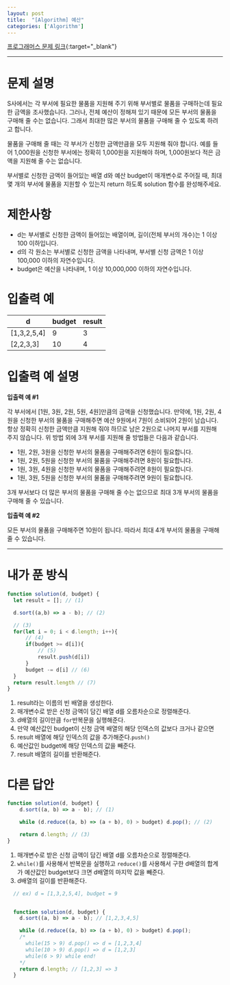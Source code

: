```yaml
---
layout: post
title:  "[Algorithm] 예산"
categories: ['Algorithm']
---
```


[프로그래머스 문제 링크](https://programmers.co.kr/learn/courses/30/lessons/12982){:target="_blank"}

---

# 문제 설명

S사에서는 각 부서에 필요한 물품을 지원해 주기 위해 부서별로 물품을 구매하는데 필요한 금액을 조사했습니다. 그러나, 전체 예산이 정해져 있기 때문에 모든 부서의 물품을 구매해 줄 수는 없습니다. 그래서 최대한 많은 부서의 물품을 구매해 줄 수 있도록 하려고 합니다.

물품을 구매해 줄 때는 각 부서가 신청한 금액만큼을 모두 지원해 줘야 합니다. 예를 들어 1,000원을 신청한 부서에는 정확히 1,000원을 지원해야 하며, 1,000원보다 적은 금액을 지원해 줄 수는 없습니다.

부서별로 신청한 금액이 들어있는 배열 d와 예산 budget이 매개변수로 주어질 때, 최대 몇 개의 부서에 물품을 지원할 수 있는지 return 하도록 solution 함수를 완성해주세요.



# 제한사항

- d는 부서별로 신청한 금액이 들어있는 배열이며, 길이(전체 부서의 개수)는 1 이상 100 이하입니다.
- d의 각 원소는 부서별로 신청한 금액을 나타내며, 부서별 신청 금액은 1 이상 100,000 이하의 자연수입니다.
- budget은 예산을 나타내며, 1 이상 10,000,000 이하의 자연수입니다.


# 입출력 예

| d           | budget | result |
| ----------- | ------ | ------ |
| [1,3,2,5,4] | 9      | 3      |
| [2,2,3,3]   | 10     | 4      |


# 입출력 예 설명

**입출력 예 #1**

각 부서에서 [1원, 3원, 2원, 5원, 4원]만큼의 금액을 신청했습니다. 만약에, 1원, 2원, 4원을 신청한 부서의 물품을 구매해주면 예산 9원에서 7원이 소비되어 2원이 남습니다. 항상 정확히 신청한 금액만큼 지원해 줘야 하므로 남은 2원으로 나머지 부서를 지원해 주지 않습니다. 위 방법 외에 3개 부서를 지원해 줄 방법들은 다음과 같습니다.

- 1원, 2원, 3원을 신청한 부서의 물품을 구매해주려면 6원이 필요합니다.
- 1원, 2원, 5원을 신청한 부서의 물품을 구매해주려면 8원이 필요합니다.
- 1원, 3원, 4원을 신청한 부서의 물품을 구매해주려면 8원이 필요합니다.
- 1원, 3원, 5원을 신청한 부서의 물품을 구매해주려면 9원이 필요합니다.

3개 부서보다 더 많은 부서의 물품을 구매해 줄 수는 없으므로 최대 3개 부서의 물품을 구매해 줄 수 있습니다.

**입출력 예 #2**

모든 부서의 물품을 구매해주면 10원이 됩니다. 따라서 최대 4개 부서의 물품을 구매해 줄 수 있습니다.


---

# 내가 푼 방식

```js
function solution(d, budget) {
  let result = []; // (1)

  d.sort((a,b) => a - b); // (2)

  // (3)
  for(let i = 0; i < d.length; i++){
      // (4)
      if(budget >= d[i]){
          // (5)
          result.push(d[i])
      }
      budget -= d[i] // (6)
  }
  return result.length // (7)
}
```

1. result라는 이름의 빈 배열을 생성한다.
2. 매개변수로 받은 신청 금액이 담긴 배열 d를 오름차순으로 정렬해준다.
3. d배열의 길이만큼 `for`반복문을 실행해준다.
4. 만약 예산값인 budget이 신청 금액 배열의 해당 인덱스의 값보다 크거나 같으면
5. result 배열에 해당 인덱스의 값을 추가해준다.`push()`
6. 예산값인 budget에 해당 인덱스의 값을 빼준다.
7. result 배열의 길이를 반환해준다.


# 다른 답안

```js
function solution(d, budget) {
    d.sort((a, b) => a - b); // (1)

    while (d.reduce((a, b) => (a + b), 0) > budget) d.pop(); // (2)

    return d.length; // (3)
}
```

1. 매개변수로 받은 신청 금액이 담긴 배열 d를 오름차순으로 정렬해준다.
2. `while()`를 사용해서 반복문을 실행하고 `reduce()`를 사용해서 구한 d배열의 합계가 예산값인 budget보다 크면 d배열의 마지막 값을 빼준다.
3. d배열의 길이를 반환해준다.

```js
  // ex) d = [1,3,2,5,4], budget = 9


  function solution(d, budget) {
    d.sort((a, b) => a - b); // [1,2,3,4,5]

    while (d.reduce((a, b) => (a + b), 0) > budget) d.pop();
    /*
      while(15 > 9) d.pop() => d = [1,2,3,4]
      while(10 > 9) d.pop() => d = [1,2,3]
      while(6 > 9) while end!
    */
    return d.length; // [1,2,3] => 3
  }
```
